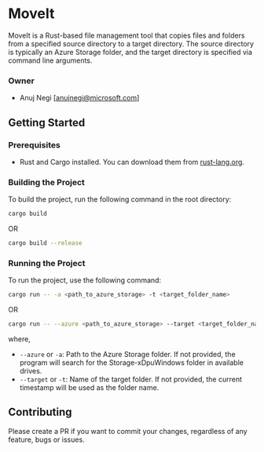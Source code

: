 # MoveIt

MoveIt is a Rust-based file management tool that copies files and folders from a specified source directory to a target directory. The source directory is typically an Azure Storage folder, and the target directory is specified via command line arguments.

### Owner
 - Anuj Negi [anujnegi@microsoft.com]

## Getting Started

### Prerequisites

- Rust and Cargo installed. You can download them from [rust-lang.org](https://www.rust-lang.org/).

### Building the Project

To build the project, run the following command in the root directory:

```sh
cargo build
```
OR
```sh
cargo build --release
```

### Running the Project

To run the project, use the following command:

```sh
cargo run -- -a <path_to_azure_storage> -t <target_folder_name>
```
OR
```sh
cargo run -- --azure <path_to_azure_storage> --target <target_folder_name>
```
where, 
 - `--azure` or `-a`: Path to the Azure Storage folder. If not provided, the program will search for the Storage-xDpuWindows folder in available drives.
 - `--target` or `-t`: Name of the target folder. If not provided, the current timestamp will be used as the folder name.

## Contributing

Please create a PR if you want to commit your changes, regardless of any feature, bugs or issues. 
